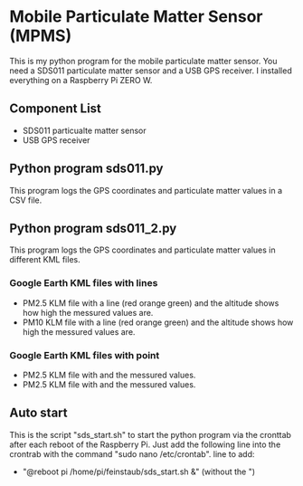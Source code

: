 # Mobile Particulate Matter Sensor (MPMS)
This is my  python program for the mobile particulate matter sensor. 
You need a SDS011 particulate matter sensor and a USB GPS receiver.
I installed everything on a Raspberry Pi ZERO W.
## Component List
- SDS011 particualte matter sensor
- USB GPS receiver
## Python program sds011.py
This program logs the GPS coordinates and particulate matter values in a CSV file.
## Python program sds011_2.py
This program logs the GPS coordinates and particulate matter values in different KML files.
### Google Earth KML files with lines
- PM2.5 KLM file with a line (red orange green) and the altitude shows how high the messured values are.
- PM10 KLM file with a line (red orange green) and the altitude shows how high the messured values are.
### Google Earth KML files with point
- PM2.5 KLM file with and the messured values.
- PM2.5 KLM file with and the messured values.
## Auto start
This is the script "sds_start.sh" to start the python program via the cronttab after each reboot of the Raspberry Pi.
Just add the following line into the crontrab with the command "sudo nano /etc/crontab".
line to add:
- "@reboot pi /home/pi/feinstaub/sds_start.sh &" (without the ")
